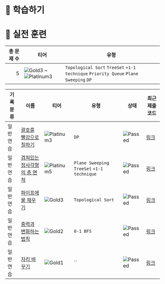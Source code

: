 # 📖 학습하기

# 🥇 실전 훈련
|총 문제 수|티어|유형|
|---:|---|---|
|5|![Gold3][g3] ~ ![Platinum3][p3]|`Topological Sort` `TreeSet` `+1-1 technique` `Priority Queue` `Plane Sweeping` `DP`|

|기록분류|이름|티어|유형|상태|최근 제출 코드|
|---|---|---|---|---|---|
|일반 연습|[괄호를 빨강으로 칠하기](https://www.codetree.ai/training-field/search/problems/draw-brackets-in-red)|![Platinum3][p3]|`DP`|![Passed][passed]|[링크](https://github.com/plast7/codetree-TILs/blob/main/241008/%EA%B4%84%ED%98%B8%EB%A5%BC%20%EB%B9%A8%EA%B0%95%EC%9C%BC%EB%A1%9C%20%EC%B9%A0%ED%95%98%EA%B8%B0/draw-brackets-in-red.cpp)|
|일반 연습|[겹쳐있는 정사각형의 총 면적](https://www.codetree.ai/training-field/search/problems/the-total-area-of-the-overlapping-square)|![Platinum5][p5]|`Plane Sweeping` `TreeSet` `+1-1 technique`|![Passed][passed]|[링크](https://github.com/plast7/codetree-TILs/blob/main/241008/%EA%B2%B9%EC%B3%90%EC%9E%88%EB%8A%94%20%EC%A0%95%EC%82%AC%EA%B0%81%ED%98%95%EC%9D%98%20%EC%B4%9D%20%EB%A9%B4%EC%A0%81/the-total-area-of-the-overlapping-square.cpp)|
|일반 연습|[파이프에 물 채우기](https://www.codetree.ai/training-field/search/problems/fill-the-pipe-with-water)|![Gold3][g3]|`Topological Sort`|![Passed][passed]|[링크](https://github.com/plast7/codetree-TILs/blob/main/241008/%ED%8C%8C%EC%9D%B4%ED%94%84%EC%97%90%20%EB%AC%BC%20%EC%B1%84%EC%9A%B0%EA%B8%B0/fill-the-pipe-with-water.cpp)|
|일반 연습|[중력과 변화하는 법칙](https://www.codetree.ai/training-field/search/problems/gravity-and-changing-law)|![Gold2][g2]|`0-1 BFS`|![Passed][passed]|[링크](https://github.com/plast7/codetree-TILs/blob/main/241008/%EC%A4%91%EB%A0%A5%EA%B3%BC%20%EB%B3%80%ED%99%94%ED%95%98%EB%8A%94%20%EB%B2%95%EC%B9%99/gravity-and-changing-law.cpp)|
|일반 연습|[자리 바꾸기](https://www.codetree.ai/training-field/search/problems/changing-seats)|![Gold1][g1]|``|![Passed][passed]|[링크](https://github.com/plast7/codetree-TILs/blob/main/241008/%EC%9E%90%EB%A6%AC%20%EB%B0%94%EA%BE%B8%EA%B8%B0/changing-seats.cpp)|










[b5]: https://img.shields.io/badge/Bronze_5-%235D3E31.svg
[b4]: https://img.shields.io/badge/Bronze_4-%235D3E31.svg
[b3]: https://img.shields.io/badge/Bronze_3-%235D3E31.svg
[b2]: https://img.shields.io/badge/Bronze_2-%235D3E31.svg
[b1]: https://img.shields.io/badge/Bronze_1-%235D3E31.svg
[s5]: https://img.shields.io/badge/Silver_5-%23394960.svg
[s4]: https://img.shields.io/badge/Silver_4-%23394960.svg
[s3]: https://img.shields.io/badge/Silver_3-%23394960.svg
[s2]: https://img.shields.io/badge/Silver_2-%23394960.svg
[s1]: https://img.shields.io/badge/Silver_1-%23394960.svg
[g5]: https://img.shields.io/badge/Gold_5-%23FFC433.svg
[g4]: https://img.shields.io/badge/Gold_4-%23FFC433.svg
[g3]: https://img.shields.io/badge/Gold_3-%23FFC433.svg
[g2]: https://img.shields.io/badge/Gold_2-%23FFC433.svg
[g1]: https://img.shields.io/badge/Gold_1-%23FFC433.svg
[p5]: https://img.shields.io/badge/Platinum_5-%2376DDD8.svg
[p4]: https://img.shields.io/badge/Platinum_4-%2376DDD8.svg
[p3]: https://img.shields.io/badge/Platinum_3-%2376DDD8.svg
[p2]: https://img.shields.io/badge/Platinum_2-%2376DDD8.svg
[p1]: https://img.shields.io/badge/Platinum_1-%2376DDD8.svg
[passed]: https://img.shields.io/badge/Passed-%23009D27.svg
[failed]: https://img.shields.io/badge/Failed-%23D24D57.svg
[easy]: https://img.shields.io/badge/쉬움-%235cb85c.svg?for-the-badge
[medium]: https://img.shields.io/badge/보통-%23FFC433.svg?for-the-badge
[hard]: https://img.shields.io/badge/어려움-%23D24D57.svg?for-the-badge